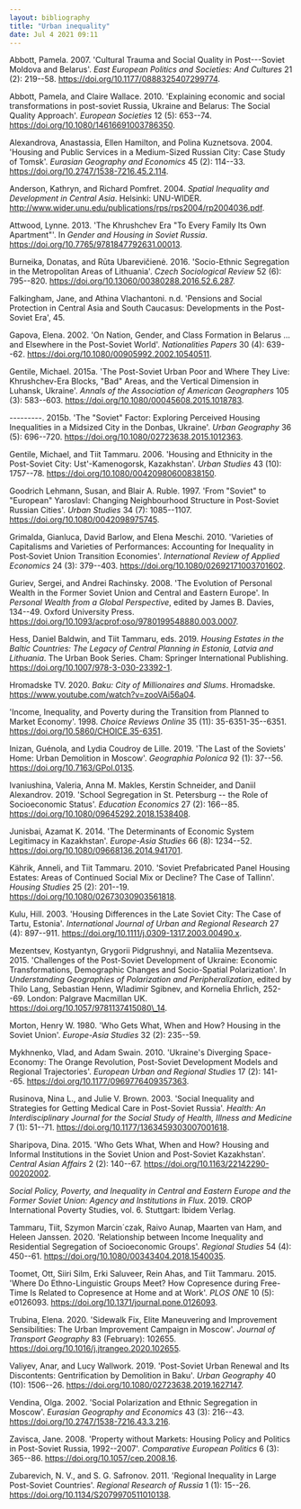 ```yaml
---
layout: bibliography
title: "Urban inequality"
date: Jul 4 2021 09:11
---
```



Abbott, Pamela. 2007. 'Cultural Trauma and Social Quality in
Post---Soviet Moldova and Belarus'. *East European Politics and
Societies: And Cultures* 21 (2): 219--58.
https://doi.org/10.1177/0888325407299774.

Abbott, Pamela, and Claire Wallace. 2010. 'Explaining economic and
social transformations in post-soviet Russia, Ukraine and Belarus: The
Social Quality Approach'. *European Societies* 12 (5): 653--74.
https://doi.org/10.1080/14616691003786350.

Alexandrova, Anastassia, Ellen Hamilton, and Polina Kuznetsova. 2004.
'Housing and Public Services in a Medium-Sized Russian City: Case Study
of Tomsk'. *Eurasian Geography and Economics* 45 (2): 114--33.
https://doi.org/10.2747/1538-7216.45.2.114.

Anderson, Kathryn, and Richard Pomfret. 2004. *Spatial Inequality and
Development in Central Asia*. Helsinki: UNU-WIDER.
http://www.wider.unu.edu/publications/rps/rps2004/rp2004036.pdf.

Attwood, Lynne. 2013. 'The Khrushchev Era "To Every Family Its Own
Apartment"'. In *Gender and Housing in Soviet Russia*.
https://doi.org/10.7765/9781847792631.00013.

Burneika, Donatas, and Rūta Ubarevičienė. 2016. 'Socio-Ethnic
Segregation in the Metropolitan Areas of Lithuania'. *Czech Sociological
Review* 52 (6): 795--820.
https://doi.org/10.13060/00380288.2016.52.6.287.

Falkingham, Jane, and Athina Vlachantoni. n.d. 'Pensions and Social
Protection in Central Asia and South Caucasus: Developments in the
Post-Soviet Era', 45.

Gapova, Elena. 2002. 'On Nation, Gender, and Class Formation in Belarus
... and Elsewhere in the Post-Soviet World'. *Nationalities Papers* 30
(4): 639--62. https://doi.org/10.1080/00905992.2002.10540511.

Gentile, Michael. 2015a. 'The Post-Soviet Urban Poor and Where They
Live: Khrushchev-Era Blocks, "Bad" Areas, and the Vertical Dimension in
Luhansk, Ukraine'. *Annals of the Association of American Geographers*
105 (3): 583--603. https://doi.org/10.1080/00045608.2015.1018783.

---------. 2015b. 'The "Soviet" Factor: Exploring Perceived Housing
Inequalities in a Midsized City in the Donbas, Ukraine'. *Urban
Geography* 36 (5): 696--720.
https://doi.org/10.1080/02723638.2015.1012363.

Gentile, Michael, and Tiit Tammaru. 2006. 'Housing and Ethnicity in the
Post-Soviet City: Ust'-Kamenogorsk, Kazakhstan'. *Urban Studies* 43
(10): 1757--78. https://doi.org/10.1080/00420980600838150.

Goodrich Lehmann, Susan, and Blair A. Ruble. 1997. 'From "Soviet" to
"European" Yaroslavl: Changing Neighbourhood Structure in Post-Soviet
Russian Cities'. *Urban Studies* 34 (7): 1085--1107.
https://doi.org/10.1080/0042098975745.

Grimalda, Gianluca, David Barlow, and Elena Meschi. 2010. 'Varieties of
Capitalisms and Varieties of Performances: Accounting for Inequality in
Post‐Soviet Union Transition Economies'. *International Review of
Applied Economics* 24 (3): 379--403.
https://doi.org/10.1080/02692171003701602.

Guriev, Sergei, and Andrei Rachinsky. 2008. 'The Evolution of Personal
Wealth in the Former Soviet Union and Central and Eastern Europe'. In
*Personal Wealth from a Global Perspective*, edited by James B. Davies,
134--49. Oxford University Press.
https://doi.org/10.1093/acprof:oso/9780199548880.003.0007.

Hess, Daniel Baldwin, and Tiit Tammaru, eds. 2019. *Housing Estates in
the Baltic Countries: The Legacy of Central Planning in Estonia, Latvia
and Lithuania*. The Urban Book Series. Cham: Springer International
Publishing. https://doi.org/10.1007/978-3-030-23392-1.

Hromadske TV. 2020. *Baku: City of Millionaires and Slums*. Hromadske.
https://www.youtube.com/watch?v=zooVAi56a04.

'Income, Inequality, and Poverty during the Transition from Planned to
Market Economy'. 1998. *Choice Reviews Online* 35 (11):
35-6351-35--6351. https://doi.org/10.5860/CHOICE.35-6351.

Inizan, Guénola, and Lydia Coudroy de Lille. 2019. 'The Last of the
Soviets' Home: Urban Demolition in Moscow'. *Geographia Polonica* 92
(1): 37--56. https://doi.org/10.7163/GPol.0135.

Ivaniushina, Valeria, Anna M. Makles, Kerstin Schneider, and Daniil
Alexandrov. 2019. 'School Segregation in St. Petersburg -- the Role of
Socioeconomic Status'. *Education Economics* 27 (2): 166--85.
https://doi.org/10.1080/09645292.2018.1538408.

Junisbai, Azamat K. 2014. 'The Determinants of Economic System
Legitimacy in Kazakhstan'. *Europe-Asia Studies* 66 (8): 1234--52.
https://doi.org/10.1080/09668136.2014.941701.

Kährik, Anneli, and Tiit Tammaru. 2010. 'Soviet Prefabricated Panel
Housing Estates: Areas of Continued Social Mix or Decline? The Case of
Tallinn'. *Housing Studies* 25 (2): 201--19.
https://doi.org/10.1080/02673030903561818.

Kulu, Hill. 2003. 'Housing Differences in the Late Soviet City: The Case
of Tartu, Estonia'. *International Journal of Urban and Regional
Research* 27 (4): 897--911.
https://doi.org/10.1111/j.0309-1317.2003.00490.x.

Mezentsev, Kostyantyn, Grygorii Pidgrushnyi, and Nataliia Mezentseva.
2015. 'Challenges of the Post-Soviet Development of Ukraine: Economic
Transformations, Demographic Changes and Socio-Spatial Polarization'. In
*Understanding Geographies of Polarization and Peripheralization*,
edited by Thilo Lang, Sebastian Henn, Wladimir Sgibnev, and Kornelia
Ehrlich, 252--69. London: Palgrave Macmillan UK.
https://doi.org/10.1057/9781137415080\_14.

Morton, Henry W. 1980. 'Who Gets What, When and How? Housing in the
Soviet Union'. *Europe-Asia Studies* 32 (2): 235--59.

Mykhnenko, Vlad, and Adam Swain. 2010. 'Ukraine's Diverging
Space-Economy: The Orange Revolution, Post-Soviet Development Models and
Regional Trajectories'. *European Urban and Regional Studies* 17 (2):
141--65. https://doi.org/10.1177/0969776409357363.

Rusinova, Nina L., and Julie V. Brown. 2003. 'Social Inequality and
Strategies for Getting Medical Care in Post-Soviet Russia'. *Health: An
Interdisciplinary Journal for the Social Study of Health, Illness and
Medicine* 7 (1): 51--71. https://doi.org/10.1177/1363459303007001618.

Sharipova, Dina. 2015. 'Who Gets What, When and How? Housing and
Informal Institutions in the Soviet Union and Post-Soviet Kazakhstan'.
*Central Asian Affairs* 2 (2): 140--67.
https://doi.org/10.1163/22142290-00202002.

*Social Policy, Poverty, and Inequality in Central and Eastern Europe
and the Former Soviet Union: Agency and Institutions in Flux*. 2019.
CROP International Poverty Studies, vol. 6. Stuttgart: Ibidem Verlag.

Tammaru, Tiit, Szymon Marcin´czak, Raivo Aunap, Maarten van Ham, and
Heleen Janssen. 2020. 'Relationship between Income Inequality and
Residential Segregation of Socioeconomic Groups'. *Regional Studies* 54
(4): 450--61. https://doi.org/10.1080/00343404.2018.1540035.

Toomet, Ott, Siiri Silm, Erki Saluveer, Rein Ahas, and Tiit Tammaru.
2015. 'Where Do Ethno-Linguistic Groups Meet? How Copresence during
Free-Time Is Related to Copresence at Home and at Work'. *PLOS ONE* 10
(5): e0126093. https://doi.org/10.1371/journal.pone.0126093.

Trubina, Elena. 2020. 'Sidewalk Fix, Elite Maneuvering and Improvement
Sensibilities: The Urban Improvement Campaign in Moscow'. *Journal of
Transport Geography* 83 (February): 102655.
https://doi.org/10.1016/j.jtrangeo.2020.102655.

Valiyev, Anar, and Lucy Wallwork. 2019. 'Post-Soviet Urban Renewal and
Its Discontents: Gentrification by Demolition in Baku'. *Urban
Geography* 40 (10): 1506--26.
https://doi.org/10.1080/02723638.2019.1627147.

Vendina, Olga. 2002. 'Social Polarization and Ethnic Segregation in
Moscow'. *Eurasian Geography and Economics* 43 (3): 216--43.
https://doi.org/10.2747/1538-7216.43.3.216.

Zavisca, Jane. 2008. 'Property without Markets: Housing Policy and
Politics in Post-Soviet Russia, 1992--2007'. *Comparative European
Politics* 6 (3): 365--86. https://doi.org/10.1057/cep.2008.16.

Zubarevich, N. V., and S. G. Safronov. 2011. 'Regional Inequality in
Large Post-Soviet Countries'. *Regional Research of Russia* 1 (1):
15--26. https://doi.org/10.1134/S2079970511010138.
